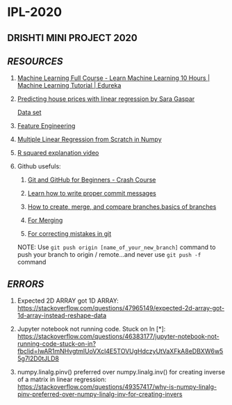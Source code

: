 # IPL-2020 
## DRISHTI MINI PROJECT 2020
## _RESOURCES_

1) [Machine Learning Full Course - Learn Machine Learning 10 Hours | Machine Learning Tutorial | Edureka](https://youtu.be/GwIo3gDZCVQ)

2) [Predicting house prices with linear regression by Sara Gaspar](https://medium.com/@datalesdatales/predicting-house-prices-with-linear-regression-595422992c48)
	
	[Data set](https://www.kaggle.com/harlfoxem/housesalesprediction/data)

3) [Feature Engineering](https://www.kaggle.com/learn/feature-engineering)

4) [Multiple Linear Regression from Scratch in Numpy](https://towardsdatascience.com/multiple-linear-regression-from-scratch-in-numpy-36a3e8ac8014)

5) [R squared explanation video](https://youtu.be/2AQKmw14mHM)

6) Github usefuls:

	1) [Git and GitHub for Beginners - Crash Course](https://youtu.be/RGOj5yH7evk)

	2) [Learn how to write proper commit messages](https://chris.beams.io/posts/git-commit)

	3) [How to create, merge, and compare branches,basics of branches](https://www.youtube.com/watch?v=JTE2Fn_sCZs&t=302s)

	4) [For Merging](https://www.youtube.com/watch?v=GZILYABgAoo)	

	5) [For correcting mistakes in git](https://www.youtube.com/watch?v=FdZecVxzJbk&t=358s)
	
	NOTE: Use `git push origin [name_of_your_new_branch]` command to push your branch to origin / remote...and never use `git push -f` command
	
  ## _ERRORS_
  
1) Expected 2D ARRAY got 1D ARRAY: https://stackoverflow.com/questions/47965149/expected-2d-array-got-1d-array-instead-reshape-data

2) Jupyter notebook not running code. Stuck on In [*]: https://stackoverflow.com/questions/46383177/jupyter-notebook-not-running-code-stuck-on-in?fbclid=IwAR1mNHvgtmlUoVXcl4E5TOVUgHdczyUtVaXFkA8eDBXW6w55g7l2D0tJLD8  
  
3) numpy.linalg.pinv() preferred over numpy.linalg.inv() for creating inverse of a matrix in linear regression: https://stackoverflow.com/questions/49357417/why-is-numpy-linalg-pinv-preferred-over-numpy-linalg-inv-for-creating-invers
